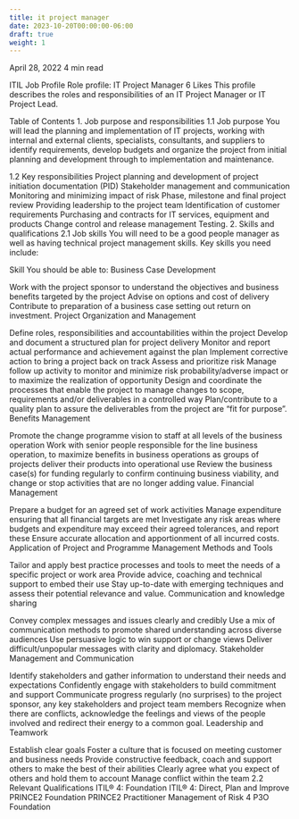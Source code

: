 ```yaml
---
title: it project manager
date: 2023-10-20T00:00:00-06:00
draft: true
weight: 1
---
```



April 28, 2022
4 min read

ITIL
Job Profile
Role profile: IT Project Manager
6 Likes
This profile describes the roles and responsibilities of an IT Project Manager or IT Project Lead.

Table of Contents
1. 
Job purpose and responsibilities
1.1 Job purpose
You will lead the planning and implementation of IT projects, working with internal and external clients, specialists, consultants, and suppliers to identify requirements, develop budgets and organize the project from initial planning and development through to implementation and maintenance.

1.2 Key responsibilities
Project planning and development of project initiation documentation (PID)
Stakeholder management and communication
Monitoring and minimizing impact of risk
Phase, milestone and final project review
Providing leadership to the project team
Identification of customer requirements
Purchasing and contracts for IT services, equipment and products
Change control and release management
Testing.
2. 
Skills and qualifications
2.1 Job skills
You will need to be a good people manager as well as having technical project management skills. Key skills you need include:

Skill
You should be able to:
Business Case Development

Work with the project sponsor to understand the objectives and business benefits targeted by the project
Advise on options and cost of delivery
Contribute to preparation of a business case setting out return on investment.
Project Organization and Management

Define roles, responsibilities and accountabilities within the project
Develop and document a structured plan for project delivery
Monitor and report actual performance and achievement against the plan
Implement corrective action to bring a project back on track
Assess and prioritize risk
Manage follow up activity to monitor and minimize risk probability/adverse impact or to maximize the realization of opportunity
Design and coordinate the processes that enable the project to manage changes to scope, requirements and/or deliverables in a controlled way
Plan/contribute to a quality plan to assure the deliverables from the project are “fit for purpose”.
Benefits Management

Promote the change programme vision to staff at all levels of the business operation
Work with senior people responsible for the line business operation, to maximize benefits in business operations as groups of projects deliver their products into operational use
Review the business case(s) for funding regularly to confirm continuing business viability, and change or stop activities that are no longer adding value.
Financial Management

Prepare a budget for an agreed set of work activities
Manage expenditure ensuring that all financial targets are met
Investigate any risk areas where budgets and expenditure may exceed their agreed tolerances, and report these
Ensure accurate allocation and apportionment of all incurred costs.
Application of Project and Programme Management Methods and Tools

Tailor and apply best practice processes and tools to meet the needs of a specific project or work area
Provide advice, coaching and technical support to embed their use
Stay up-to-date with emerging techniques and assess their potential relevance and value.
Communication and knowledge sharing

Convey complex messages and issues clearly and credibly
Use a mix of communication methods to promote shared understanding across diverse audiences
Use persuasive logic to win support or change views
Deliver difficult/unpopular messages with clarity and diplomacy.
Stakeholder Management and Communication

Identify stakeholders and gather information to understand their needs and expectations
Confidently engage with stakeholders to build commitment and support
Communicate progress regularly (no surprises) to the project sponsor, any key stakeholders and project team members
Recognize when there are conflicts, acknowledge the feelings and views of the people involved and redirect their energy to a common goal.
Leadership and Teamwork

Establish clear goals
Foster a culture that is focused on meeting customer and business needs
Provide constructive feedback, coach and support others to make the best of their abilities
Clearly agree what you expect of others and hold them to account
Manage conflict within the team
2.2 Relevant Qualifications
ITIL® 4: Foundation
ITIL® 4: Direct, Plan and Improve
PRINCE2 Foundation
PRINCE2 Practitioner
Management of Risk 4 
P3O Foundation
